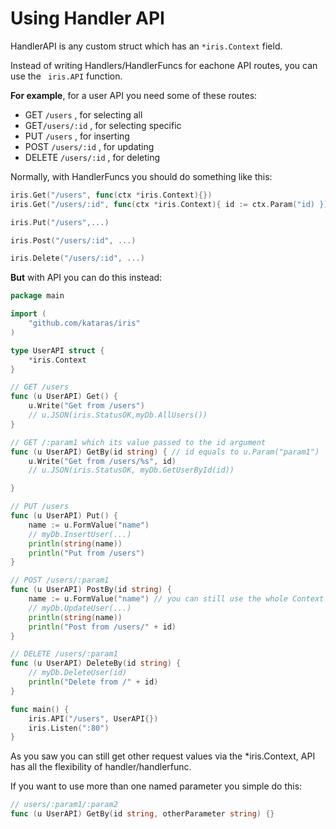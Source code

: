 # Using Handler API
HandlerAPI is any custom struct which has an `*iris.Context` field.

Instead of writing Handlers/HandlerFuncs for eachone API routes, you can use the ` iris.API` function.

**For example**, for a user API you need some of these routes:

- GET `/users` , for selecting all
- GET`/users/:id` , for selecting specific
- PUT `/users` , for inserting
- POST `/users/:id` , for updating
- DELETE `/users/:id` , for deleting

Normally, with HandlerFuncs you should do something like this:

```go
iris.Get("/users", func(ctx *iris.Context){})
iris.Get("/users/:id", func(ctx *iris.Context){ id := ctx.Param("id) })

iris.Put("/users",...)

iris.Post("/users/:id", ...)

iris.Delete("/users/:id", ...)
```

**But** with API you can do this instead: 

```go
package main

import (
	"github.com/kataras/iris"
)

type UserAPI struct {
	*iris.Context
}

// GET /users
func (u UserAPI) Get() {
	u.Write("Get from /users")
	// u.JSON(iris.StatusOK,myDb.AllUsers())
}

// GET /:param1 which its value passed to the id argument
func (u UserAPI) GetBy(id string) { // id equals to u.Param("param1")
	u.Write("Get from /users/%s", id)
	// u.JSON(iris.StatusOK, myDb.GetUserById(id))

}

// PUT /users
func (u UserAPI) Put() {
	name := u.FormValue("name")
	// myDb.InsertUser(...)
	println(string(name))
	println("Put from /users")
}

// POST /users/:param1
func (u UserAPI) PostBy(id string) {
	name := u.FormValue("name") // you can still use the whole Context's features!
	// myDb.UpdateUser(...)
	println(string(name))
	println("Post from /users/" + id)
}

// DELETE /users/:param1
func (u UserAPI) DeleteBy(id string) {
	// myDb.DeleteUser(id)
	println("Delete from /" + id)
}

func main() {
	iris.API("/users", UserAPI{})
	iris.Listen(":80")
}

```

As you saw you can still get other request values via the *iris.Context, API has all the  flexibility of handler/handlerfunc.

If you want to use more than one named parameter you simple do this:
```go
// users/:param1/:param2
func (u UserAPI) GetBy(id string, otherParameter string) {}
```




